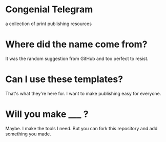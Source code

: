 # Congenial Telegram
a collection of print publishing resources

# Where did the name come from?
It was the random suggestion from GitHub and too perfect to resist.

# Can I use these templates?
That's what they're here for. I want to make publishing easy for everyone.

# Will you make ___ ?
Maybe. I make the tools I need. But you can fork this repository and add something you made.
